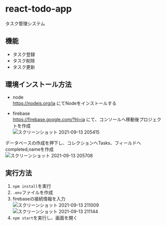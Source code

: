 # react-todo-app
タスク管理システム

## 機能 
- タスク登録  
- タスク削除  
- タスク更新  

## 環境インストール方法  
- node  
https://nodejs.org/ja にてNodeをインストールする  

- firebase   
https://firebase.google.com/?hl=ja にて、コンソールへ移動後プロジェクトを作成  
![スクリーンショット 2021-09-13 205415](https://user-images.githubusercontent.com/44935028/133079229-5a84732b-d095-4a19-a98e-0c27eb5816fe.png)  

データベースの作成を押下し、コレクションへTasks、フィールドへcompleted,nameを作成  
![スクリーンショット 2021-09-13 205708](https://user-images.githubusercontent.com/44935028/133079732-5924ef96-0410-4d16-8caf-c7534ebec734.png)  

## 実行方法  
1. `npm install`を実行    
2. `.env`ファイルを作成  
3. firebaseの接続情報を入力  
![スクリーンショット 2021-09-13 211009](https://user-images.githubusercontent.com/44935028/133081056-d71827fb-326f-4535-884d-369f4dce5f1f.png)  
![スクリーンショット 2021-09-13 211144](https://user-images.githubusercontent.com/44935028/133081250-4f86bfab-23b6-4b73-9564-c5fcd2af2e52.png)  
4. `npm start`を実行し、画面を開く     

